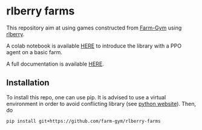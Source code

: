 # rlberry farms

This repository aim at using games constructed from [Farm-Gym](https://github.com/farm-gym/rlberry-farms) using [rlberry](https://github.com/rlberry-py/rlberry).

A colab notebook is available [HERE](https://colab.research.google.com/drive/1AauxwIGebI11fF1sJgZp9nYx5M1SoPfV?usp=sharing) to introduce the library with a PPO agent on a basic farm.

A full documentation is available [HERE](https://scool.gitlabpages.inria.fr/rlberry-farms/).

## Installation

To install this repo, one can use pip. It is advised to use a virtual environment in order to avoid conflicting library (see [python website](https://packaging.python.org/en/latest/guides/installing-using-pip-and-virtual-environments/#creating-a-virtual-environment)). Then, do

```bash
pip install git+https://github.com/farm-gym/rlberry-farms
```




